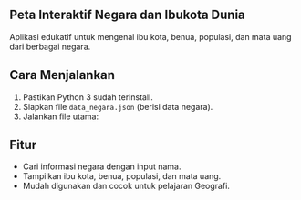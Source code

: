 ## Peta Interaktif Negara dan Ibukota Dunia

Aplikasi edukatif untuk mengenal ibu kota, benua, populasi, dan mata uang dari berbagai negara.

## Cara Menjalankan
1. Pastikan Python 3 sudah terinstall.
2. Siapkan file `data_negara.json` (berisi data negara).
3. Jalankan file utama:

## Fitur
- Cari informasi negara dengan input nama.
- Tampilkan ibu kota, benua, populasi, dan mata uang.
- Mudah digunakan dan cocok untuk pelajaran Geografi.

